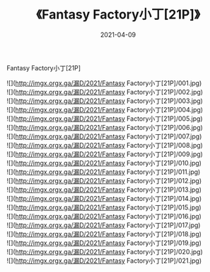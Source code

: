 ﻿---
layout: post
title:  《Fantasy Factory小丁[21P]》
date:   2021-04-09
img: http://imgx.orgx.ga/漏D/2021/Fantasy Factory小丁[21P]/000.jpg
categories: [美女, 清纯, 唯美]
---

Fantasy Factory小丁[21P]

  ![](http://imgx.orgx.ga/漏D/2021/Fantasy Factory小丁[21P]/001.jpg) <br> ![](http://imgx.orgx.ga/漏D/2021/Fantasy Factory小丁[21P]/002.jpg) <br> ![](http://imgx.orgx.ga/漏D/2021/Fantasy Factory小丁[21P]/003.jpg) <br> ![](http://imgx.orgx.ga/漏D/2021/Fantasy Factory小丁[21P]/004.jpg) <br> ![](http://imgx.orgx.ga/漏D/2021/Fantasy Factory小丁[21P]/005.jpg) <br> ![](http://imgx.orgx.ga/漏D/2021/Fantasy Factory小丁[21P]/006.jpg) <br> ![](http://imgx.orgx.ga/漏D/2021/Fantasy Factory小丁[21P]/007.jpg) <br> ![](http://imgx.orgx.ga/漏D/2021/Fantasy Factory小丁[21P]/008.jpg) <br> ![](http://imgx.orgx.ga/漏D/2021/Fantasy Factory小丁[21P]/009.jpg) <br> ![](http://imgx.orgx.ga/漏D/2021/Fantasy Factory小丁[21P]/010.jpg) <br> ![](http://imgx.orgx.ga/漏D/2021/Fantasy Factory小丁[21P]/011.jpg) <br> ![](http://imgx.orgx.ga/漏D/2021/Fantasy Factory小丁[21P]/012.jpg) <br> ![](http://imgx.orgx.ga/漏D/2021/Fantasy Factory小丁[21P]/013.jpg) <br> ![](http://imgx.orgx.ga/漏D/2021/Fantasy Factory小丁[21P]/014.jpg) <br> ![](http://imgx.orgx.ga/漏D/2021/Fantasy Factory小丁[21P]/015.jpg) <br> ![](http://imgx.orgx.ga/漏D/2021/Fantasy Factory小丁[21P]/016.jpg) <br> ![](http://imgx.orgx.ga/漏D/2021/Fantasy Factory小丁[21P]/017.jpg) <br> ![](http://imgx.orgx.ga/漏D/2021/Fantasy Factory小丁[21P]/018.jpg) <br> ![](http://imgx.orgx.ga/漏D/2021/Fantasy Factory小丁[21P]/019.jpg) <br> ![](http://imgx.orgx.ga/漏D/2021/Fantasy Factory小丁[21P]/020.jpg) <br> ![](http://imgx.orgx.ga/漏D/2021/Fantasy Factory小丁[21P]/021.jpg) <br>